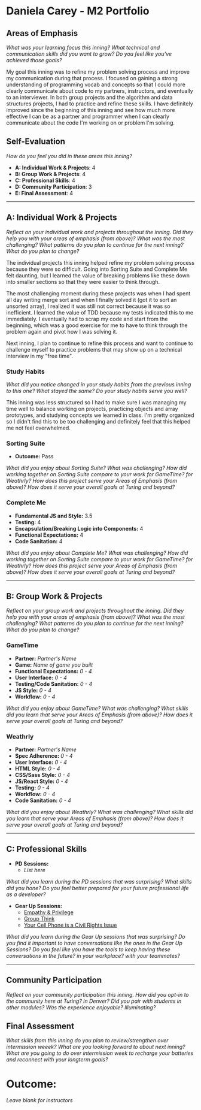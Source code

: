 # Daniela Carey - M2 Portfolio

## Areas of Emphasis
_What was your learning focus this inning? What technical and communication skills did you want to grow? Do you feel like you've achieved those goals?_

My goal this inning was to refine my problem solving process and improve my communication during that process. I focused on gaining a strong understanding of programming vocab and concepts so that I could more clearly communicate about code to my partners, instructors, and eventually to an interviewer. In both group projects and the algorithm and data structures projects, I had to practice and refine these skills. I have definitely improved since the beginning of this inning and see how much more effective I can be as a partner and programmer when I can clearly communicate about the code I'm working on or problem I'm solving. 

## Self-Evaluation
_How do you feel you did in these areas this inning?_

* **A: Individual Work & Projects**: 4
* **B: Group Work & Projects**: 4
* **C: Professional Skills**: 4
* **D: Community Participation**: 3
* **E: Final Assessment**: 4

-----------------------

## A: Individual Work & Projects

_Reflect on your individual work and projects throughout the inning. Did they help you with your areas of emphasis (from above)? What was the most challenging? What patterns do you plan to continue for the next inning? What do you plan to change?_

The individual projects this inning helped refine my problem solving process because they were so difficult. Going into Sorting Suite and Complete Me felt daunting, but I learned the value of breaking problems like these down into smaller sections so that they were easier to think through. 

The most challenging moment during these projects was when I had spent all day writing merge sort and when I finally solved it (got it to sort an unsorted array), I realized it was still not correct because it was so inefficient. I learned the value of TDD because my tests indicated this to me immediately. I eventually had to scrap my code and start from the beginning, which was a good exercise for me to have to think through the problem again and pivot how I was solving it. 

Next inning, I plan to continue to refine this process and want to continue to challenge myself to practice problems that may show up on a technical interview in my "free time". 

### Study Habits

_What did you notice changed in your study habits from the previous inning to this one? What stayed the same? Do your study habits serve you well?_

This inning was less structured so I had to make sure I was managing my time well to balance working on projects, practicing objects and array prototypes, and studying concepts we learned in class. I'm pretty organized so I didn't find this to be too challenging and definitely feel that this helped me not feel overwhelmed. 

### Sorting Suite
* **Outcome:** Pass

_What did you enjoy about Sorting Suite? What was challenging? How did working together on Sorting Suite compare to your work for GameTime? for Weathrly? How does this project serve your Areas of Emphasis (from above)? How does it serve your overall goals at Turing and beyond?_

### Complete Me
* **Fundamental JS and Style:** 3.5
* **Testing:** 4
* **Encapsulation/Breaking Logic into Components:** 4
* **Functional Expectations:** 4
* **Code Sanitation:** 4

_What did you enjoy about Complete Me? What was challenging? How did working together on Sorting Suite compare to your work for GameTime? for Weathrly? How does this project serve your Areas of Emphasis (from above)? How does it serve your overall goals at Turing and beyond?_

-----------------------
## B: Group Work & Projects

_Reflect on your group work and projects throughout the inning. Did they help you with your areas of emphasis (from above)? What was the most challenging? What patterns do you plan to continue for the next inning? What do you plan to change?_

### GameTime
* **Partner:** _Partner's Name_
* **Game:** _Name of game you built_
* **Functional Expectations:** _0 - 4_
* **User Interface:** _0 - 4_
* **Testing/Code Sanitation:** _0 - 4_
* **JS Style:** _0 - 4_
* **Workflow:** _0 - 4_

_What did you enjoy about GameTime? What was challenging? What skills did you learn that serve your Areas of Emphasis (from above)? How does it serve your overall goals at Turing and beyond?_

### Weathrly
* **Partner:** _Partner's Name_
* **Spec Adherence:** _0 - 4_
* **User Interface:** _0 - 4_
* **HTML Style:** _0 - 4_
* **CSS/Sass Style:** _0 - 4_
* **JS/React Style:** _0 - 4_
* **Testing:** _0 - 4_
* **Workflow:** _0 - 4_
* **Code Sanitation:** _0 - 4_

_What did you enjoy about Weathrly? What was challenging? What skills did you learn that serve your Areas of Emphasis (from above)? How does it serve your overall goals at Turing and beyond?_

-----------------------

## C: Professional Skills

* **PD Sessions:**
  * _List here_

_What did you learn during the PD sessions that was surprising? What skills did you hone? Do you feel better prepared for your future professional life as a developer?_

* **Gear Up Sessions:**
  * [Empathy & Privilege](https://github.com/turingschool/gear-up/blob/master/Mod2_Week1_Empathy_and_Privilege.markdown)
  * [Group Think](https://github.com/turingschool/gear-up/blob/master/Rotation_Session_Groupthink.md)
  * [Your Cell Phone is a Civil Rights Issue]()

_What did you learn during the Gear Up sessions that was surprising? Do you find it important to have conversations like the ones in the Gear Up Sessions? Do you feel like you have the tools to keep having these conversations in the future? in your workplace? with your teammates?_

-----------------------

## Community Participation

_Reflect on your community participation this inning. How did you opt-in to the community here at Turing? in Denver? Did you pair with students in other modules? Was the experience enjoyable? Illuminating?_

## Final Assessment

_What skills from this inning do you plan to review/strengthen over intermission weeek? What are you looking forward to about next inning? What are you going to do over intermission week to recharge your batteries and reconnect with your longterm goals?_

# Outcome:
_Leave blank for instructors_

